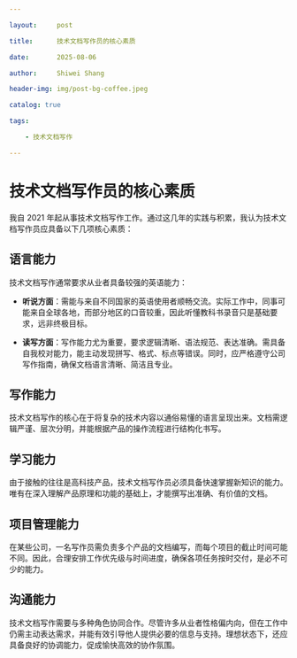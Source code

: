 ```yaml
---

layout:     post

title:      技术文档写作员的核心素质

date:       2025-08-06

author:     Shiwei Shang

header-img: img/post-bg-coffee.jpeg

catalog: true

tags:

    - 技术文档写作

---
```


# 技术文档写作员的核心素质

 

我自 2021 年起从事技术文档写作工作。通过这几年的实践与积累，我认为技术文档写作员应具备以下几项核心素质：

 

## 语言能力

 

技术文档写作通常要求从业者具备较强的英语能力：

 

- **听说方面**：需能与来自不同国家的英语使用者顺畅交流。实际工作中，同事可能来自全球各地，而部分地区的口音较重，因此听懂教科书录音只是基础要求，远非终极目标。

- **读写方面**：写作能力尤为重要，要求逻辑清晰、语法规范、表达准确。需具备自我校对能力，能主动发现拼写、格式、标点等错误。同时，应严格遵守公司写作指南，确保文档语言清晰、简洁且专业。

 

## 写作能力

 

技术文档写作的核心在于将复杂的技术内容以通俗易懂的语言呈现出来。文档需逻辑严谨、层次分明，并能根据产品的操作流程进行结构化书写。

 

## 学习能力

 

由于接触的往往是高科技产品，技术文档写作员必须具备快速掌握新知识的能力。唯有在深入理解产品原理和功能的基础上，才能撰写出准确、有价值的文档。

 

## 项目管理能力

 

在某些公司，一名写作员需负责多个产品的文档编写，而每个项目的截止时间可能不同。因此，合理安排工作优先级与时间进度，确保各项任务按时交付，是必不可少的能力。

 

## 沟通能力

 

技术文档写作需要与多种角色协同合作。尽管许多从业者性格偏内向，但在工作中仍需主动表达需求，并能有效引导他人提供必要的信息与支持。理想状态下，还应具备良好的协调能力，促成愉快高效的协作氛围。
